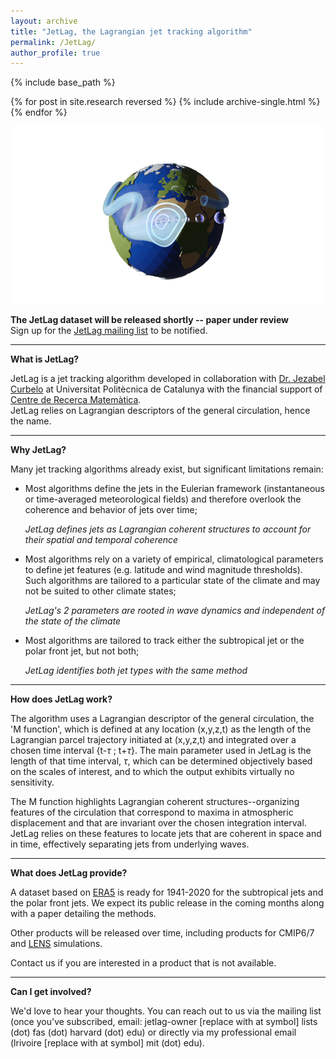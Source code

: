 ```yaml
---
layout: archive
title: "JetLag, the Lagrangian jet tracking algorithm"
permalink: /JetLag/
author_profile: true
---
```


{% include base_path %}

{% for post in site.research reversed %}
  {% include archive-single.html %}
{% endfor %}


![](../images/logo2.png)

**The JetLag dataset will be released shortly -- paper under review**<br>
Sign up for the [JetLag mailing list](https://web.lists.fas.harvard.edu/mailman/lists/jetlag.lists.fas.harvard.edu/) to be notified.<br>

---

**What is JetLag?**<br>

JetLag is a jet tracking algorithm developed in collaboration with [Dr. Jezabel Curbelo](https://web.mat.upc.edu/jezabel.curbelo/) at Universitat Politècnica de Catalunya with the financial support of [Centre de Recerca Matemàtica](https://www.crm.cat/).<br>
JetLag relies on Lagrangian descriptors of the general circulation, hence the name.

---

**Why JetLag?**<br>

Many jet tracking algorithms already exist, but significant limitations remain:

* Most algorithms define the jets in the Eulerian framework (instantaneous or time-averaged meteorological fields) and therefore overlook the coherence and behavior of jets over time;

  _JetLag defines jets as Lagrangian coherent structures to account for their spatial <em>and</em> temporal coherence_

* Most algorithms rely on a variety of empirical, climatological parameters to define jet features (e.g. latitude and wind magnitude thresholds). Such algorithms are tailored to a particular state of the climate and may not be suited to other climate states;

  _JetLag's 2 parameters are rooted in wave dynamics and independent of the state of the climate_

* Most algorithms are tailored to track either the subtropical jet or the polar front jet, but not both;

  _JetLag identifies both jet types with the same method_

---

**How does JetLag work?**<br>

The algorithm uses a Lagrangian descriptor of the general circulation, the 'M function', which is defined at any location (x,y,z,t) as the length of the Lagrangian parcel trajectory initiated at (x,y,z,t) and integrated over a chosen time interval {t-$\tau$ ; t+$\tau$}. The main parameter used in JetLag is the length of that time interval, $\tau$, which can be determined objectively based on the scales of interest, and to which the output exhibits virtually no sensitivity.

The M function highlights Lagrangian coherent structures--organizing features of the circulation that correspond to maxima in atmospheric displacement and that are invariant over the chosen integration interval. JetLag relies on these features to locate jets that are coherent in space and in time, effectively separating jets from underlying waves.

---

**What does JetLag provide?**<br>

A dataset based on [ERA5](https://www.ecmwf.int/en/forecasts/dataset/ecmwf-reanalysis-v5) is ready for 1941-2020 for the subtropical jets and the polar front jets. We expect its public release in the coming months along with a paper detailing the methods.

Other products will be released over time, including products for CMIP6/7 and [LENS](https://www.cesm.ucar.edu/community-projects/lens) simulations.<br>

Contact us if you are interested in a product that is not available.<br>

---

**Can I get involved?**<br>

We'd love to hear your thoughts. You can reach out to us via the mailing list (once you've subscribed, email: jetlag-owner \[replace with at symbol\] lists (dot) fas (dot) harvard (dot) edu) or directly via my professional email (lrivoire \[replace with at symbol\] mit (dot) edu).
